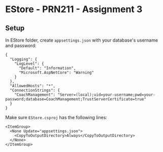 # EStore - PRN211 - Assignment 3

## Setup
In EStore folder, create `appsettings.json` with your database's username and password:
```
{
  "Logging": {
    "LogLevel": {
      "Default": "Information",
      "Microsoft.AspNetCore": "Warning"
    }
  },
  "AllowedHosts": "*",
  "ConnectionStrings": {
    "CoachManagement": "Server=(local);uid=your-username;pwd=your-password;database=CoachManagement;TrustServerCertificate=true"
  }
}
```
Make sure `EStore.csproj` has the following lines:
```
<ItemGroup>
  <None Update="appsettings.json">
    <CopyToOutputDirectory>Always</CopyToOutputDirectory>
  </None>
</ItemGroup>
```
